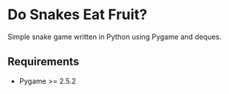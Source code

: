 # Do Snakes Eat Fruit?
Simple snake game written in Python using Pygame and deques.

## Requirements
* Pygame >= 2.5.2
